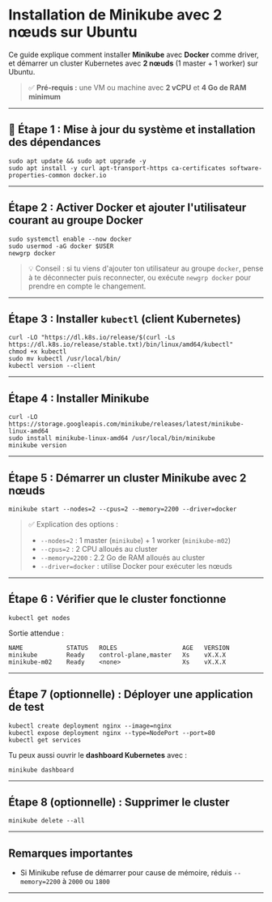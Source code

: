 
# Installation de Minikube avec 2 nœuds sur Ubuntu

Ce guide explique comment installer **Minikube** avec **Docker** comme driver, et démarrer un cluster Kubernetes avec **2 nœuds** (1 master + 1 worker) sur Ubuntu.

> ✅ **Pré-requis :** une VM ou machine avec **2 vCPU** et **4 Go de RAM minimum**

---

## 🔧 Étape 1 : Mise à jour du système et installation des dépendances

```
sudo apt update && sudo apt upgrade -y
sudo apt install -y curl apt-transport-https ca-certificates software-properties-common docker.io
```

---

## Étape 2 : Activer Docker et ajouter l'utilisateur courant au groupe Docker

```
sudo systemctl enable --now docker
sudo usermod -aG docker $USER
newgrp docker
```

> 💡 Conseil : si tu viens d'ajouter ton utilisateur au groupe `docker`, pense à te déconnecter puis reconnecter, ou exécute `newgrp docker` pour prendre en compte le changement.

---

## Étape 3 : Installer `kubectl` (client Kubernetes)

```
curl -LO "https://dl.k8s.io/release/$(curl -Ls https://dl.k8s.io/release/stable.txt)/bin/linux/amd64/kubectl"
chmod +x kubectl
sudo mv kubectl /usr/local/bin/
kubectl version --client
```

---

## Étape 4 : Installer Minikube

```
curl -LO https://storage.googleapis.com/minikube/releases/latest/minikube-linux-amd64
sudo install minikube-linux-amd64 /usr/local/bin/minikube
minikube version
```

---

## Étape 5 : Démarrer un cluster Minikube avec 2 nœuds

```
minikube start --nodes=2 --cpus=2 --memory=2200 --driver=docker
```

> ✅ Explication des options :
> - `--nodes=2` : 1 master (`minikube`) + 1 worker (`minikube-m02`)
> - `--cpus=2` : 2 CPU alloués au cluster
> - `--memory=2200` : 2.2 Go de RAM alloués au cluster
> - `--driver=docker` : utilise Docker pour exécuter les nœuds

---

## Étape 6 : Vérifier que le cluster fonctionne

```
kubectl get nodes
```

Sortie attendue :

```
NAME            STATUS   ROLES                  AGE   VERSION
minikube        Ready    control-plane,master   Xs    vX.X.X
minikube-m02    Ready    <none>                 Xs    vX.X.X
```

---

##  Étape 7 (optionnelle) : Déployer une application de test

```
kubectl create deployment nginx --image=nginx
kubectl expose deployment nginx --type=NodePort --port=80
kubectl get services
```

Tu peux aussi ouvrir le **dashboard Kubernetes** avec :

```
minikube dashboard
```

---

##  Étape 8 (optionnelle) : Supprimer le cluster

```
minikube delete --all
```

---

## Remarques importantes


- Si Minikube refuse de démarrer pour cause de mémoire, réduis `--memory=2200` à `2000` ou `1800`

---
